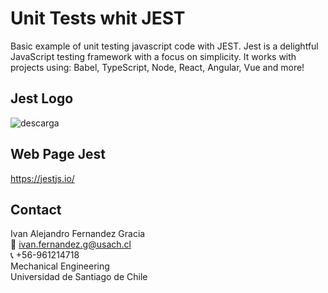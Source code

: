 # Unit Tests whit JEST
Basic example of unit testing javascript code with JEST. 
Jest is a delightful JavaScript testing framework with a focus on simplicity.
It works with projects using: Babel, TypeScript, Node, React, Angular, Vue and more!

## Jest Logo
![descarga](https://user-images.githubusercontent.com/48660555/138149222-8e4ec809-2f65-49bd-9c51-14e34ab634cc.png)

## Web Page Jest 
https://jestjs.io/

<!-- CONTACT -->
<a name="conta"></a>
## Contact
Ivan Alejandro Fernandez Gracia  
:email: ivan.fernandez.g@usach.cl  
:telephone_receiver: +56-961214718  
Mechanical Engineering  
Universidad de Santiago de Chile
